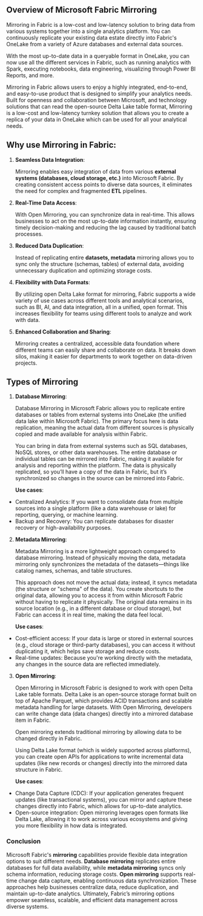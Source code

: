 ## Overview of Microsoft Fabric Mirroring

Mirroring in Fabric is a low-cost and low-latency solution to bring data from various systems together into a single analytics platform. You can continuously replicate your existing data estate directly into Fabric's OneLake from a variety of Azure databases and external data sources.

With the most up-to-date data in a queryable format in OneLake, you can now use all the different services in Fabric, such as running analytics with Spark, executing notebooks, data engineering, visualizing through Power BI Reports, and more.

Mirroring in Fabric allows users to enjoy a highly integrated, end-to-end, and easy-to-use product that is designed to simplify your analytics needs. Built for openness and collaboration between Microsoft, and technology solutions that can read the open-source Delta Lake table format, Mirroring is a low-cost and low-latency turnkey solution that allows you to create a replica of your data in OneLake which can be used for all your analytical needs.

## Why use Mirroring in Fabric:

1. **Seamless Data Integration**:

    Mirroring enables easy integration of data from various **external systems (databases, cloud storage, etc.)** into Microsoft Fabric. By creating consistent access points to diverse data sources, it eliminates the need for complex and fragmented **ETL** pipelines.

2. **Real-Time Data Access**:

    With Open Mirroring, you can synchronize data in real-time. This allows businesses to act on the most up-to-date information instantly, ensuring timely decision-making and reducing the lag caused by traditional batch processes.

3. **Reduced Data Duplication**:

    Instead of replicating entire **datasets, metadata** mirroring allows you to sync only the structure (schemas, tables) of external data, avoiding unnecessary duplication and optimizing storage costs.

4. **Flexibility with Data Formats**:

    By utilizing open Delta Lake format for mirroring, Fabric supports a wide variety of use cases across different tools and analytical scenarios, such as BI, AI, and data integration, all in a unified, open format. This increases flexibility for teams using different tools to analyze and work with data.

5. **Enhanced Collaboration and Sharing**:

    Mirroring creates a centralized, accessible data foundation where different teams can easily share and collaborate on data. It breaks down silos, making it easier for departments to work together on data-driven projects.


## Types of Mirroring 

1. **Database Mirroring**:

    Database Mirroring in Microsoft Fabric allows you to replicate entire databases or tables from external systems into OneLake (the unified data lake within Microsoft Fabric). The primary focus here is data replication, meaning the actual data from different sources is physically copied and made available for analysis within Fabric.

    You can bring in data from external systems such as SQL databases, NoSQL stores, or other data warehouses.
    The entire database or individual tables can be mirrored into Fabric, making it available for analysis and reporting within the platform.
    The data is physically replicated, so you’ll have a copy of the data in Fabric, but it’s synchronized so changes in the source can be mirrored into Fabric.

    **Use cases**:

 - Centralized Analytics: If you want to consolidate data from multiple sources into a single platform (like a data warehouse or lake) for reporting, querying, or machine learning.
 - Backup and Recovery: You can replicate databases for disaster recovery or high-availability purposes.


2. **Metadata Mirroring**:

    Metadata Mirroring is a more lightweight approach compared to database mirroring. Instead of physically moving the data, metadata mirroring only synchronizes the metadata of the datasets—things like catalog names, schemas, and table structures.

    This approach does not move the actual data; instead, it syncs metadata (the structure or "schema" of the data).
    You create shortcuts to the original data, allowing you to access it from within Microsoft Fabric without having to replicate it physically.
    The original data remains in its source location (e.g., in a different database or cloud storage), but Fabric can access it in real time, making the data feel local.

    **Use cases**:

- Cost-efficient access: If your data is large or stored in external sources (e.g., cloud storage or third-party databases), you can access it without duplicating it, which helps save storage and reduce costs.
- Real-time updates: Because you're working directly with the metadata, any changes in the source data are reflected immediately.

3. **Open Mirroring**:
   
      Open Mirroring in Microsoft Fabric is designed to work with open Delta Lake table formats. Delta Lake is an open-source storage format built on top of Apache Parquet, which provides ACID transactions and scalable metadata handling for large datasets. With Open Mirroring, developers can write change data (data changes) directly into a mirrored database item in Fabric.

    Open mirroring extends traditional mirroring by allowing data to be changed directly in Fabric.

    Using Delta Lake format (which is widely supported across platforms), you can create open APIs for applications to write incremental data updates (like new records or changes) directly into the mirrored data structure in Fabric.

    **Use cases**:

- Change Data Capture (CDC): If your application generates frequent updates (like transactional systems), you can mirror and capture these changes directly into Fabric, which allows for up-to-date analytics.
- Open-source integration: Open mirroring leverages open formats like Delta Lake, allowing it to work across various ecosystems and giving you more flexibility in how data is integrated.


### Conclusion  

Microsoft Fabric's **mirroring** capabilities provide flexible data integration options to suit different needs. **Database mirroring** replicates entire databases for full data availability, while **metadata mirroring** syncs only schema information, reducing storage costs. **Open mirroring** supports real-time change data capture, enabling continuous data synchronization. These approaches help businesses centralize data, reduce duplication, and maintain up-to-date analytics. Ultimately, Fabric’s mirroring options empower seamless, scalable, and efficient data management across diverse systems.
